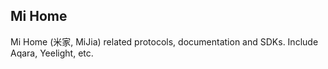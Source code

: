 ## Mi Home

Mi Home (米家, MiJia) related protocols, documentation and SDKs. Include Aqara, Yeelight, etc.
